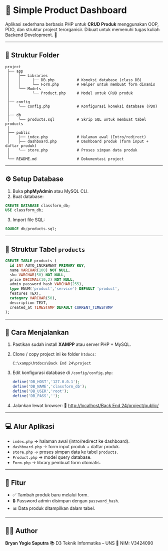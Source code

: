 # 📘 Simple Product Dashboard

Aplikasi sederhana berbasis PHP untuk **CRUD Produk** menggunakan OOP, PDO, dan struktur project terorganisir.
Dibuat untuk memenuhi tugas kuliah Backend Development. 🚀

---

## 📂 Struktur Folder

```
project
 ├── app
 │    ├── Libraries
 │    │     ├── DB.php          # Koneksi database (class DB)
 │    │     └── Form.php        # Helper untuk membuat form dinamis
 │    └── Models
 │          └── Product.php     # Model untuk CRUD produk
 │
 ├── config
 │    └── config.php            # Konfigurasi koneksi database (PDO)
 │
 ├── db
 │    └── products.sql          # Skrip SQL untuk membuat tabel products
 │
 ├── public
 │    ├── index.php             # Halaman awal (Intro/redirect)
 │    ├── dashboard.php         # Dashboard produk (form input + daftar produk)
 │    └── store.php             # Proses simpan data produk
 │
 └── README.md                  # Dokumentasi project
```

---

## ⚙️ Setup Database

1. Buka **phpMyAdmin** atau MySQL CLI.
2. Buat database:

```sql
CREATE DATABASE classform_db;
USE classform_db;
```

3. Import file SQL:

```sql
SOURCE db/products.sql;
```

---

## 📑 Struktur Tabel `products`

```sql
CREATE TABLE products (
  id INT AUTO_INCREMENT PRIMARY KEY,
  name VARCHAR(100) NOT NULL,
  sku VARCHAR(50) NOT NULL,
  price DECIMAL(10,2) NOT NULL,
  admin_password_hash VARCHAR(255),
  type ENUM('product','service') DEFAULT 'product',
  features TEXT,
  category VARCHAR(50),
  description TEXT,
  created_at TIMESTAMP DEFAULT CURRENT_TIMESTAMP
);
```

---

## 🚀 Cara Menjalankan

1. Pastikan sudah install **XAMPP** atau server PHP + MySQL.

2. Clone / copy project ini ke folder `htdocs`:

   ```
   C:\xampp\htdocs\Back End 24\project
   ```

3. Edit konfigurasi database di `/config/config.php`:

   ```php
   define('DB_HOST','127.0.0.1');
   define('DB_NAME','classform_db');
   define('DB_USER','root');
   define('DB_PASS','');
   ```

4. Jalankan lewat browser:
   🔗 [http://localhost/Back End 24/project/public/](http://localhost/Back%20End%2024/project/public/)

---

## 💻 Alur Aplikasi

* `index.php` → halaman awal (intro/redirect ke dashboard).
* `dashboard.php` → form input produk + daftar produk.
* `store.php` → proses simpan data ke tabel `products`.
* `Product.php` → model query database.
* `Form.php` → library pembuat form otomatis.

---

## 📝 Fitur

* ✅ Tambah produk baru melalui form.
* 🔒 Password admin disimpan dengan `password_hash`.
* 📊 Data produk ditampilkan dalam tabel.

---

## 👨‍💻 Author

**Bryan Yogie Saputra**
📚 D3 Teknik Informatika – UNS
📌 NIM: V3424090
